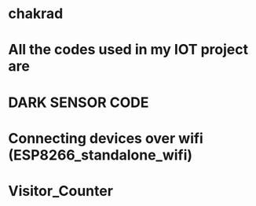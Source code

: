 # chakrad
# All the codes used in my IOT project are
# DARK SENSOR CODE
# Connecting devices over wifi (ESP8266_standalone_wifi)
# Visitor_Counter

